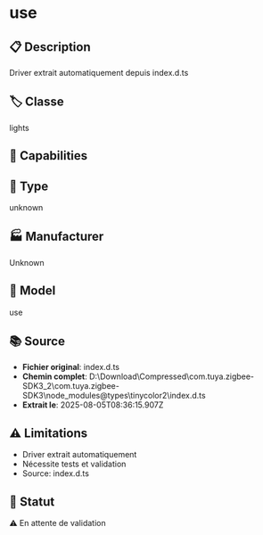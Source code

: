 # use

## 📋 Description
Driver extrait automatiquement depuis index.d.ts

## 🏷️ Classe
lights

## 🔧 Capabilities


## 📡 Type
unknown

## 🏭 Manufacturer
Unknown

## 📱 Model
use

## 📚 Source
- **Fichier original**: index.d.ts
- **Chemin complet**: D:\Download\Compressed\com.tuya.zigbee-SDK3_2\com.tuya.zigbee-SDK3\node_modules\@types\tinycolor2\index.d.ts
- **Extrait le**: 2025-08-05T08:36:15.907Z

## ⚠️ Limitations
- Driver extrait automatiquement
- Nécessite tests et validation
- Source: index.d.ts

## 🚀 Statut
⚠️ En attente de validation
